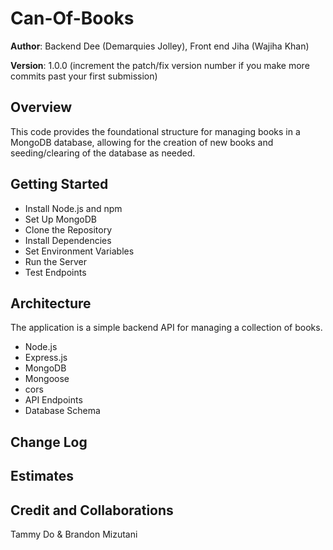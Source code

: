 # Can-Of-Books

**Author**: Backend Dee (Demarquies Jolley), Front end Jiha (Wajiha Khan)

**Version**: 1.0.0 (increment the patch/fix version number if you make more commits past your first submission)

## Overview

This code provides the foundational structure for managing books in a MongoDB database, allowing for the creation of new books and seeding/clearing of the database as needed.

## Getting Started

- Install Node.js and npm
- Set Up MongoDB
- Clone the Repository
- Install Dependencies
- Set Environment Variables
- Run the Server
- Test Endpoints

## Architecture

The application is a simple backend API for managing a collection of books.

- Node.js
- Express.js
- MongoDB
- Mongoose
- cors
- API Endpoints
- Database Schema

## Change Log
<!-- Use this area to document the iterative changes made to your application as each feature is successfully implemented. Use time stamps. Here's an example:

01-01-2001 4:59pm - Application now has a fully-functional express server, with a GET route for the location resource. -->

## Estimates
<!-- See below -->

## Credit and Collaborations

Tammy Do & Brandon Mizutani
